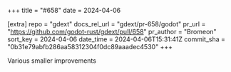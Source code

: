 +++
title = "#658"
date = 2024-04-06

[extra]
repo = "gdext"
docs_rel_url = "gdext/pr-658/godot"
pr_url = "https://github.com/godot-rust/gdext/pull/658"
pr_author = "Bromeon"
sort_key = 2024-04-06
date_time = 2024-04-06T15:31:41Z
commit_sha = "0b31e79abfb286aa58312304f0dc89aaadec4530"
+++

Various smaller improvements
